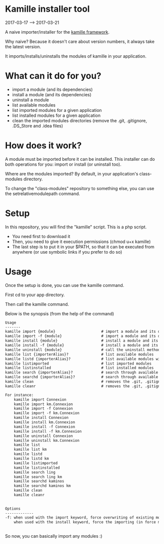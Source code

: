 Kamille installer tool
=========================
2017-03-17 --> 2017-03-21




A naive importer/installer for the [kamille framework](https://github.com/lingtalfi/Kamille).

Why naive? Because it doesn't care about version numbers, it always take the latest version.




It imports/installs/uninstalls the modules of kamille in your application.






What can it do for you?
=================

- import a module (and its dependencies)
- install a module (and its dependencies)
- uninstall a module  
- list available modules
- list imported modules for a given application
- list installed modules for a given application
- clean the imported modules directories (remove the .git, .gitignore, .DS_Store and .idea files)




How does it work?
=====================

A module must be imported before it can be installed.
This installer can do both operations for you: import or install (or uninstall too).


Where are the modules imported? By default, in your application's class-modules directory.

To change the "class-modules" repository to something else, you can use the setrelativemodulepath
command.




Setup
==========

In this repository, you will find the "kamille" script.
This is a php script.

- You need first to download it
- Then, you need to give it execution permissions (chmod u+x kamille)
- The last step is to put it in your $PATH, so that it can be executed from anywhere (or use symbolic links if you prefer to do so)




Usage
=============

Once the setup is done, you can use the kamille command.

First cd to your app directory.

Then call the kamille command.

Below is the synopsis (from the help of the command)

```txt
Usage
-------
kamille import {module}                     # import a module and its dependencies, skip already existing module(s)/dependencies
kamille import -f {module}                  # import a module and its dependencies, replace already existing module(s)/dependencies
kamille install {module}                    # install a module and its dependencies, will import if necessary, skip already existing module(s)/dependencies
kamille install -f {module}                 # install a module and its dependencies, will import if necessary, replace already existing module(s)/dependencies 
kamille uninstall {module}                  # call the uninstall method of the given module 
kamille list {importerAlias}?               # list available modules
kamille listd {importerAlias}?              # list available modules with their description if any
kamille listimported                        # list imported modules
kamille listinstalled                       # list installed modules
kamille search {importerAlias}?             # search through available modules names
kamille searchd {importerAlias}?            # search through available modules names and/or description
kamille clean                               # removes the .git, .gitignore, .idea and .DS_Store files at the top level of your modules' directories
kamille cleanr                              # removes the .git, .gitignore, .idea and .DS_Store files in your modules directories, recursively 

For instance: 
    kamille import Connexion
    kamille import km.Connexion 
    kamille import -f Connexion 
    kamille import -f km.Connexion 
    kamille install Connexion 
    kamille install km.Connexion  
    kamille install -f Connexion 
    kamille install -f km.Connexion 
    kamille uninstall Connexion 
    kamille uninstall km.Connexion
    kamille list 
    kamille list km
    kamille listd 
    kamille listd km
    kamille listimported 
    kamille listinstalled    
    kamille search ling     
    kamille search ling km    
    kamille searchd kaminos
    kamille searchd kaminos km
    kamille clean
    kamille cleanr
    
    
Options
-------------
-f: when used with the import keyword, force overwriting of existing modules and dependencies. If not set, the Importer will skip existing planets/dependencies.
    when used with the install keyword, force the importing (in force mode too) of the modules
    

```



So now, you can basically import any modules :)






